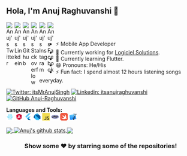 ## Hola, I'm Anuj Raghuvanshi 👋

<a href="https://twitter.com/itsMrAnujSingh">
  <img align="left" alt="Anuj's Twitter" width="22px" src="https://cdn.jsdelivr.net/npm/simple-icons@v3/icons/twitter.svg" />
</a>
<a href="https://www.linkedin.com/in/itsanujraghuvanshi/">
  <img align="left" alt="Anuj's Linkdein" width="22px" src="https://cdn.jsdelivr.net/npm/simple-icons@v3/icons/linkedin.svg" />
</a>
<a href="https://github.com/Anuj-Raghuvanshi">
  <img align="left" alt="Anuj's Github" width="22px" src="https://cdn.jsdelivr.net/npm/simple-icons@v3/icons/github.svg" />
</a>
<a href="https://stackoverflow.com/users/7078456/anuj-raghuvanshi">
  <img align="left" alt="Anuj's Stackoverflow" width="22px" src="https://cdn.jsdelivr.net/npm/simple-icons@3.2.0/icons/stackoverflow.svg" />
</a>
<a href="https://www.instagram.com/its_anuj_raghuvanshi/">
  <img align="left" alt="Anuj's Instagram" width="22px" src="https://cdn.jsdelivr.net/npm/simple-icons@v3/icons/instagram.svg" />
</a>
<a href="https://www.facebook.com/itsanujraghuvanshi/">
  <img align="left" alt="Anuj's Facebook" width="22px" src="https://cdn.jsdelivr.net/npm/simple-icons@v3/icons/facebook.svg" />
</a>

<br/>
<br/>


- ⚡ Mobile App Developer
- 🔭 Currently working for [Logiciel Solutions](https://www.logicielsolutions.co.in/).
- 🌱 Currently learning Flutter.
- 😄 Pronouns: He/His
- ⚡ Fun fact: I spend almost 12 hours listening songs everyday.

[![Twitter: itsMrAnujSingh](https://img.shields.io/twitter/follow/itsMrAnujSingh?style=social)](https://twitter.com/itsMrAnujSingh)
[![Linkedin: itsanujraghuvanshi](https://img.shields.io/badge/-itsanujraghuvanshi-blue?style=flat-square&logo=Linkedin&logoColor=white&link=https://www.linkedin.com/in/itsanujraghuvanshi/)](https://www.linkedin.com/in/itsanujraghuvanshi/)
[![GitHub Anuj-Raghuvanshi](https://img.shields.io/github/followers/Anuj-Raghuvanshi?label=follow&style=social)](https://github.com/Anuj-Raghuvanshi)


**Languages and Tools:**  
<code><img height="20" src="https://raw.githubusercontent.com/github/explore/80688e429a7d4ef2fca1e82350fe8e3517d3494d/topics/react-native/react-native.png"></code>
<code><img height="20" src="https://raw.githubusercontent.com/github/explore/80688e429a7d4ef2fca1e82350fe8e3517d3494d/topics/angular/angular.png"></code>
<code><img height="20" src="https://raw.githubusercontent.com/github/explore/80688e429a7d4ef2fca1e82350fe8e3517d3494d/topics/flutter/flutter.png"></code>
<code><img height="20" src="https://raw.githubusercontent.com/github/explore/80688e429a7d4ef2fca1e82350fe8e3517d3494d/topics/dart/dart.png"></code>
<code><img height="20" src="https://raw.githubusercontent.com/github/explore/80688e429a7d4ef2fca1e82350fe8e3517d3494d/topics/javascript/javascript.png"></code>
<code><img height="20" src="https://raw.githubusercontent.com/github/explore/80688e429a7d4ef2fca1e82350fe8e3517d3494d/topics/php/php.png"></code>
<code><img height="20" src="https://raw.githubusercontent.com/github/explore/80688e429a7d4ef2fca1e82350fe8e3517d3494d/topics/swift/swift.png"></code>
<code><img height="20" src="https://raw.githubusercontent.com/github/explore/80688e429a7d4ef2fca1e82350fe8e3517d3494d/topics/xcode/xcode.png"></code>




<a href="https://github.com/Anuj-Raghuvanshi">
  <img align="center" src="https://github-readme-stats.vercel.app/api/top-langs/?username=Anuj-Raghuvanshi&theme=dark&hide_langs_below=1" />
</a>
<a href="https://github.com/Anuj-Raghuvanshi">
 <img align="center" src="https://github-readme-stats.vercel.app/api?username=Anuj-Raghuvanshi&show_icons=true&theme=dracula&line_height=27" alt="Anuj's github stats"/>
</a>
<a href="https://github.com/Anuj-Raghuvanshi/cordova-clipboard-plugin">
  <img align="center" src="https://github-readme-stats.vercel.app/api/pin/?username=Anuj-Raghuvanshi&repo=cordova-clipboard-plugin" />

</a>

<div align="center">

### Show some ❤️ by starring some of the repositories!

</div>

